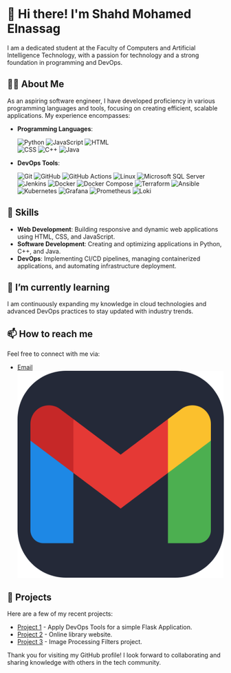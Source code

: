 # 👋 Hi there! I'm Shahd Mohamed Elnassag

I am a dedicated student at the Faculty of Computers and Artificial Intelligence Technology, with a passion for technology and a strong foundation in programming and DevOps.

## 🧑‍💻 About Me

As an aspiring software engineer, I have developed proficiency in various programming languages and tools, focusing on creating efficient, scalable applications. My experience encompasses:

- **Programming Languages**:

  ![Python](https://img.icons8.com/color/48/000000/python.png) 
  ![JavaScript](https://img.icons8.com/color/48/000000/javascript.png) 
  ![HTML](https://img.icons8.com/color/48/000000/html-5.png)  
  ![CSS](https://img.icons8.com/color/48/000000/css3.png) 
  ![C++](https://img.icons8.com/color/48/000000/c-plus-plus.png) 
  ![Java](https://img.icons8.com/color/48/000000/java-coffee-cup-logo.png)

- **DevOps Tools**:

  ![Git](https://img.icons8.com/color/48/000000/git.png) 
  ![GitHub](https://img.icons8.com/color/48/000000/github.png)
  ![GitHub Actions](https://img.icons8.com/color/48/000000/github-actions.png) 
  ![Linux](https://img.icons8.com/color/48/000000/linux.png) 
  ![Microsoft SQL Server](https://img.icons8.com/color/48/000000/microsoft-sql-server.png) 
  ![Jenkins](https://img.icons8.com/color/48/000000/jenkins.png) 
  ![Docker](https://img.icons8.com/color/48/000000/docker.png) 
  ![Docker Compose](https://img.icons8.com/color/48/000000/docker.png) 
  ![Terraform](https://img.icons8.com/color/48/000000/terraform.png) 
  ![Ansible](https://img.icons8.com/color/48/000000/ansible.png) 
  ![Kubernetes](https://img.icons8.com/color/48/000000/kubernetes.png) 
  ![Grafana](https://img.icons8.com/color/48/000000/grafana.png) 
  ![Prometheus](https://img.icons8.com/color/48/000000/prometheus.png) 
  ![Loki](https://img.icons8.com/color/48/000000/loki.png) 

## 🔧 Skills

- **Web Development**: Building responsive and dynamic web applications using HTML, CSS, and JavaScript.
- **Software Development**: Creating and optimizing applications in Python, C++, and Java.
- **DevOps**: Implementing CI/CD pipelines, managing containerized applications, and automating infrastructure deployment.

## 🌱 I’m currently learning

I am continuously expanding my knowledge in cloud technologies and advanced DevOps practices to stay updated with industry trends.

## 📫 How to reach me

Feel free to connect with me via:

- [Email](mailto:shahdelnassag@gmail.com) ![Email icon](https://github.com/tandpfun/skill-icons/blob/main/icons/Gmail-Dark.svg)

## 📄 Projects

Here are a few of my recent projects:

- [Project 1](https://github.com/SH-code12/DevOps_task) - Apply DevOps Tools for a simple Flask Application.
- [Project 2](https://github.com/SH-code12/Library_Website) - Online library website.
- [Project 3](https://github.com/FatmaAtta/Image_Processing) - Image Processing Filters project.

Thank you for visiting my GitHub profile! I look forward to collaborating and sharing knowledge with others in the tech community.
